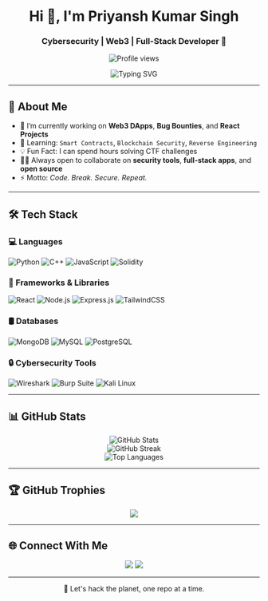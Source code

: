 <!-- README.md -->
<h1 align="center">Hi 👋, I'm Priyansh Kumar Singh</h1>
<h3 align="center">Cybersecurity | Web3 | Full-Stack Developer 🚀</h3>

<p align="center">
  <img src="https://komarev.com/ghpvc/?username=HACKER9823&label=Visitors&color=0e75b6&style=flat" alt="Profile views" />
</p>

<p align="center">
  <img src="https://readme-typing-svg.herokuapp.com?font=Fira+Code&duration=3000&pause=1000&center=true&vCenter=true&width=435&lines=Cybersecurity+Enthusiast+🔐;Web3+Developer+🌐;Open+Source+Contributor+🤝;Full+Stack+Engineer+💻" alt="Typing SVG" />
</p>

---

## 🧠 About Me

- 🔭 I’m currently working on **Web3 DApps**, **Bug Bounties**, and **React Projects**
- 🌱 Learning: `Smart Contracts`, `Blockchain Security`, `Reverse Engineering`
- 💡 Fun Fact: I can spend hours solving CTF challenges
- 👨‍💻 Always open to collaborate on **security tools**, **full-stack apps**, and **open source**
- ⚡ Motto: *Code. Break. Secure. Repeat.*

---

## 🛠️ Tech Stack

### 💻 Languages
![Python](https://img.shields.io/badge/Python-3670A0?style=for-the-badge&logo=python&logoColor=white)
![C++](https://img.shields.io/badge/C++-00599C?style=for-the-badge&logo=cplusplus&logoColor=white)
![JavaScript](https://img.shields.io/badge/JavaScript-F7DF1E?style=for-the-badge&logo=javascript&logoColor=black)
![Solidity](https://img.shields.io/badge/Solidity-363636?style=for-the-badge&logo=solidity&logoColor=white)

### 🧩 Frameworks & Libraries
![React](https://img.shields.io/badge/React-20232A?style=for-the-badge&logo=react&logoColor=61DAFB)
![Node.js](https://img.shields.io/badge/Node.js-339933?style=for-the-badge&logo=nodedotjs&logoColor=white)
![Express.js](https://img.shields.io/badge/Express.js-404D59?style=for-the-badge)
![TailwindCSS](https://img.shields.io/badge/TailwindCSS-38B2AC?style=for-the-badge&logo=tailwind-css&logoColor=white)

### 🛢️ Databases
![MongoDB](https://img.shields.io/badge/MongoDB-4EA94B?style=for-the-badge&logo=mongodb&logoColor=white)
![MySQL](https://img.shields.io/badge/MySQL-00758F?style=for-the-badge&logo=mysql&logoColor=white)
![PostgreSQL](https://img.shields.io/badge/PostgreSQL-316192?style=for-the-badge&logo=postgresql&logoColor=white)

### 🔒 Cybersecurity Tools
![Wireshark](https://img.shields.io/badge/Wireshark-1679A7?style=for-the-badge&logo=wireshark&logoColor=white)
![Burp Suite](https://img.shields.io/badge/Burp%20Suite-FCA121?style=for-the-badge&logo=burpsuite&logoColor=white)
![Kali Linux](https://img.shields.io/badge/Kali_Linux-557C94?style=for-the-badge&logo=kalilinux&logoColor=white)

---

## 📊 GitHub Stats

<p align="center">
  <img src="https://github-readme-stats.vercel.app/api?username=HACKER9823&show_icons=true&theme=radical" alt="GitHub Stats" />
  <br />
  <img src="https://github-readme-streak-stats.herokuapp.com/?user=HACKER9823&theme=radical" alt="GitHub Streak" />
  <br />
  <img src="https://github-readme-stats.vercel.app/api/top-langs/?username=HACKER9823&layout=compact&theme=radical" alt="Top Languages" />
</p>

---

## 🏆 GitHub Trophies

<p align="center">
  <img src="https://github-profile-trophy.vercel.app/?username=HACKER9823&theme=monokai&no-bg=true&row=1&column=6" />
</p>

---

## 🌐 Connect With Me

<p align="center">
  <a href="https://www.linkedin.com/in/priyansh-kumar-singh-966333288?utm_source=share&utm_campaign=share_via&utm_content=profile&utm_medium=android_app" target="_blank"><img src="https://img.shields.io/badge/LinkedIn-%230077B5.svg?style=for-the-badge&logo=linkedin&logoColor=white" /></a>
  <a href="priyansh9101@gmail.com"><img src="https://img.shields.io/badge/Gmail-D14836?style=for-the-badge&logo=gmail&logoColor=white" /></a>
</p>

---


<p align="center">
  🚀 Let's hack the planet, one repo at a time.
</p>
